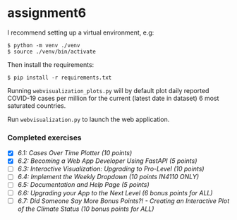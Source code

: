 # assignment6

I recommend setting up a virtual environment, e.g:
```{bash}
$ python -m venv ./venv
$ source ./venv/bin/activate
```

Then install the requirements:
```{bash}
$ pip install -r requirements.txt
```

Running `webvisualization_plots.py` will by default plot daily reported
COVID-19 cases per million for the current (latest date in dataset) 6 most
saturated countries.

Run `webvisualization.py` to launch the web application.

### Completed exercises

- [x] *6.1: Cases Over Time Plotter (10 points)*
- [x] *6.2: Becoming a Web App Developer Using FastAPI (5 points)*
- [ ] *6.3: Interactive Visualization: Upgrading to Pro-Level (10 points)*
- [ ] *6.4: Implement the Weekly Dropdown (10 points IN4110 ONLY)*
- [ ] *6.5: Documentation and Help Page (5 points)*
- [ ] *6.6: Upgrading your App to the Next Level (6 bonus points for ALL)*
- [ ] *6.7: Did Someone Say More Bonus Points?! - Creating an Interactive Plot of the Climate Status (10 bonus points for ALL)*
